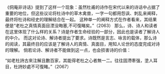 《侗庵非诗话》提到了这样一个现象：虽然杜甫的诗作在宋代以来的诗话中占据了重要的地位，但这些议论将杜诗中的草木禽兽，一字一句都用怨讽、刺乱来阐释，最终将杜诗和经史的理解结合在一起。
这种单一的阐释方式在作者看来，其结果便是“老杜之真情真面目湮没晦塞,不可復睹矣。”（2063）
那么，诗、诗人和读者在这里体现了什么样的关系？诗是作者生命经验的一部分，因此也是读者了解诗人的中介。
而这对论诗、解诗者提出了要求。诗既然是言志、咏言的载体，那么诗的阅读，其最终目的应该是了解诗人的真情、真面目，用知人论世的态度完成对诗的理解。
倘若论诗、解诗者不能做到这一点，也会损害诗的价值：

“如老杜詩古來注解且數百家，其能得老杜之心者無一二。往往固滯牽强，塗人耳目，杜詩妙處不可復睹。”（2067）